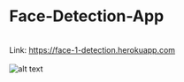 # Face-Detection-App
  \
Link: https://face-1-detection.herokuapp.com  
  \
![alt text](https://github.com/Ismail24A/facerecognition/blob/master/facedetection.png?raw=true)
